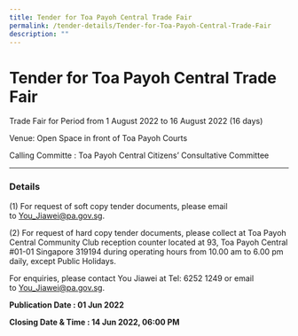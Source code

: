 ```yaml
---
title: Tender for Toa Payoh Central Trade Fair
permalink: /tender-details/Tender-for-Toa-Payoh-Central-Trade-Fair
description: ""
---
```

Tender for Toa Payoh Central Trade Fair
=======================================

Trade Fair for Period from 1 August 2022 to 16 August 2022 (16 days)  
  
Venue: Open Space in front of Toa Payoh Courts   

Calling Committe : Toa Payoh Central Citizens’ Consultative Committee

* * *

### Details

(1) For request of soft copy tender documents, please email to [You\_Jiawei@pa.gov.sg](mailto:You_Jiawei@pa.gov.sg).

(2) For request of hard copy tender documents, please collect at Toa Payoh Central Community Club reception counter located at 93, Toa Payoh Central #01-01 Singapore 319194 during operating hours from 10.00 am to 6.00 pm daily, except Public Holidays.

For enquiries, please contact You Jiawei at Tel: 6252 1249 or email to [You\_Jiawei@pa.gov.sg](mailto:You_Jiawei@pa.gov.sg).

**Publication Date : 01 Jun 2022**

**Closing Date & Time : 14 Jun 2022, 06:00 PM**